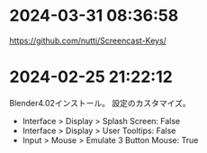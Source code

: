# 2024-03-31 08:36:58
https://github.com/nutti/Screencast-Keys/

# 2024-02-25 21:22:12
Blender4.02インストール。
設定のカスタマイズ。

* Interface > Display > Splash Screen: False
* Interface > Display > User Tooltips: False
* Input > Mouse > Emulate 3 Button Mouse: True

